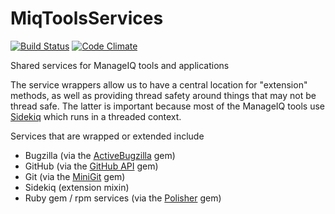 # MiqToolsServices

[![Build Status](https://travis-ci.org/ManageIQ/miq_tools_services.svg)](https://travis-ci.org/ManageIQ/miq_tools_services)
[![Code Climate](https://codeclimate.com/github/ManageIQ/miq_tools_services/badges/gpa.svg)](https://codeclimate.com/github/ManageIQ/miq_tools_services)

Shared services for ManageIQ tools and applications

The service wrappers allow us to have a central location for "extension"
methods, as well as providing thread safety around things that may not be thread
safe.  The latter is important because most of the ManageIQ tools use
[Sidekiq](http://sidekiq.org/) which runs in a threaded context.

Services that are wrapped or extended include
- Bugzilla (via the [ActiveBugzilla](http://rubygems.org/gems/active_bugzilla)
  gem)
- GitHub (via the [GitHub API](http://peter-murach.github.io/github/) gem)
- Git (via the [MiniGit](http://rubygems.org/gems/minigit) gem)
- Sidekiq (extension mixin)
- Ruby gem / rpm services (via the [Polisher](http://rubygems.org/gems/polisher)
  gem)

